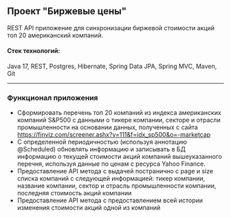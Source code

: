 <h2>Проект "Биржевые цены"</h2>

REST API приложение для синхронизации биржевой стоимости акций топ 20 американский компаний.

#### Стек технологий: 
Java 17, REST, Postgres, Hibernate, Spring Data JPA, Spring MVC, Maven, Git

---

<h3>Функционал приложения</h3>

* Сформировать перечень топ 20 компаний из индекса американских компаний S&P500 с данными о тикере компании, секторе и отрасли промышленности 
на основании данных, полученных с сайта https://finviz.com/screener.ashx?v=111&f=idx_sp500&o=-marketcap 
* С определенной периодичностью (используя аннотацию @Scheduled) обновлять информацию и записывать в БД информацию о текущей стоимости акций компаний
вышеуказанного перечня, используя данные по ценам с ресурса Yahoo Finance.
* Предоставление API метода с выдачей постранично с page и size списка компаний с следующей информацией: тикер компании, название компании,
сектор и отрасль промышленности компании, последняя стоимость акций компании
* Предоставление API метода с предоставлением всей истории изменения стоимости акций одной из компаний
